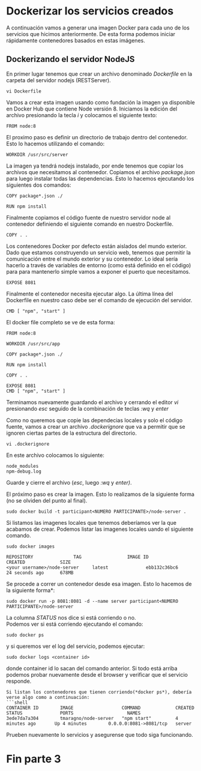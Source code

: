 # Dockerizar los servicios creados
A continuación vamos a generar una imagen Docker para cada uno de los servicios que hicimos anteriormente. De esta forma podemos iniciar rápidamente contenedores basados en estas imágenes.

## Dockerizando el servidor NodeJS
En primer lugar tenemos que crear un archivo denominado *Dockerfile* en la carpeta del servidor nodejs (RESTServer).

```shell
vi Dockerfile
```

Vamos a crear esta imagen usando como fundación la imagen ya disponible en Docker Hub que contiene Node versión 8. Iniciamos la edición del archivo presionando la tecla *i* y colocamos el siguiente texto:

```docker
FROM node:8
```

El proximo paso es definir un directorio de trabajo dentro del contenedor. Esto lo hacemos utilizando el comando:

```docker
WORKDIR /usr/src/server
```

La imagen ya tendrá nodejs instalado, por ende tenemos que copiar los archivos que necesitamos al contenedor. Copiamos el archivo *package.json* para luego instalar todas las dependencias. Esto lo hacemos ejecutando los siguientes dos comandos:

```docker
COPY package*.json ./

RUN npm install
```

Finalmente copiamos el código fuente de nuestro servidor node al contenedor definiendo el siguiente comando en nuestro Dockerfile.

```docker
COPY . .
```

Los contenedores Docker por defecto están aislados del mundo exterior. Dado que estamos construyendo un servicio web, tenemos que permitir la comunicación entre el mundo exterior y su contenedor. Lo ideal sería hacerlo a través de variables de entorno (como está definido en el código) para para mantenerlo simple vamos a exponer el puerto que necesitamos.

```docker
EXPOSE 8081
```

Finalmente el contenedor necesita ejecutar algo. La última línea del Dockerfile en nuestro caso debe ser el comando de ejecución del servidor. 

```docker
CMD [ "npm", "start" ]
```

El docker file completo se ve de esta forma:

```docker
FROM node:8

WORKDIR /usr/src/app

COPY package*.json ./

RUN npm install

COPY . .

EXPOSE 8081
CMD [ "npm", "start" ]
```

Terminamos nuevamente guardando el archivo y cerrando el editor *vi* presionando *esc* seguido de la combinación de teclas *:wq* y *enter*
 
Como no queremos que copie las dependecias locales y solo el código fuente, vamos a crear un archivo *.dockerignore* que va a permitir que se ignoren ciertas partes de la estructura del directorio.

```shell
vi .dockerignore
```

En este archivo colocamos lo siguiente:

```docker
node_modules
npm-debug.log
```

Guarde y cierre el archivo (*esc*, luego *:wq* y *enter)*.
 
El próximo paso es crear la imagen. Esto lo realizamos de la siguiente forma (no se olviden del punto al final).

```shell
sudo docker build -t participant<NUMERO PARTICIPANTE>/node-server .
```

Si listamos las imagenes locales que tenemos deberíamos ver la que acabamos de crear. Podemos listar las imagenes locales uando el siguiente comando.

```shell
sudo docker images

REPOSITORY               TAG                 IMAGE ID            CREATED             SIZE
<your username>/node-server     latest              ebb132c36bc6        24 seconds ago      678MB
```

Se procede a correr un contenedor desde esa imagen. Esto lo hacemos de la siguiente forma*:

```shell
sudo docker run -p 8081:8081 -d --name server participant<NUMERO PARTICIPANTE>/node-server
```

La columna *STATUS* nos dice si está corriendo o no. <br/>
Podemos ver si está corriendo ejecutando el comando:
```shell
sudo docker ps
```
y si queremos ver el log del servicio, podemos ejecutar:

```shell
sudo docker logs <container id>
```

donde container id lo sacan del comando anterior. Si todo está arriba podemos probar nuevamente desde el browser y verificar que el servicio responde.

```
Si listan los contenedores que tienen corriendo(*docker ps*), debería verse algo como a continuación:
```shell
CONTAINER ID        IMAGE                  COMMAND             CREATED             STATUS              PORTS                    NAMES
3ede7da7a304        tmaragno/node-server   "npm start"         4 minutes ago       Up 4 minutes        0.0.0.0:8081->8081/tcp   server
```

Prueben nuevamente lo servicios y asegurense que todo siga funcionando.

# Fin parte 3


